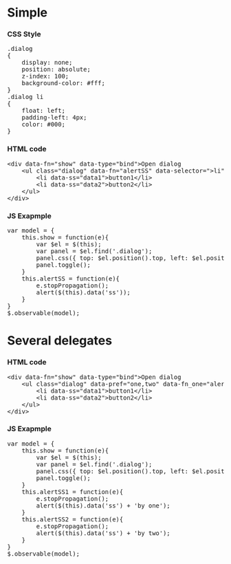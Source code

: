 Simple
======

### CSS Style ###
<pre>
.dialog
{
	display: none;
	position: absolute;
	z-index: 100;
	background-color: #fff;	
}
.dialog li
{
	float: left;
	padding-left: 4px;
	color: #000;	
}
</pre>
### HTML code ###
<pre>
&lt;div data-fn="show" data-type="bind"&gt;Open dialog
	&lt;ul class="dialog" data-fn="alertSS" data-selector="&gt;li" data-type="delegate"&gt;
		&lt;li data-ss="data1"&gt;button1&lt;/li&gt;
		&lt;li data-ss="data2"&gt;button2&lt;/li&gt;
	&lt;/ul&gt;
&lt;/div&gt;
</pre>

### JS Exapmple ###
<pre>
var model = {
	this.show = function(e){
		var $el = $(this);
		var panel = $el.find('.dialog');
		panel.css({ top: $el.position().top, left: $el.position().left + $el.width() });
		panel.toggle();
	}
	this.alertSS = function(e){
		e.stopPropagation();
		alert($(this).data('ss'));
	}
}
$.observable(model);
</pre>
Several delegates
=================

### HTML code ###
<pre>
&lt;div data-fn="show" data-type="bind"&gt;Open dialog
	&lt;ul class="dialog" data-pref="one,two" data-fn_one="alertSS1" data-selector_one="&gt;li" data-type_one="delegate" data-fn_two="alertSS2" data-selector_two="&gt;li"  data-type_two="delegate"&gt;
		&lt;li data-ss="data1"&gt;button1&lt;/li&gt;
		&lt;li data-ss="data2"&gt;button2&lt;/li&gt;
	&lt;/ul&gt;
&lt;/div&gt;
</pre>

### JS Exapmple ###
<pre>
var model = {
	this.show = function(e){
		var $el = $(this);
		var panel = $el.find('.dialog');
		panel.css({ top: $el.position().top, left: $el.position().left + $el.width() });
		panel.toggle();
	}
	this.alertSS1 = function(e){
		e.stopPropagation();
		alert($(this).data('ss') + 'by one');
	}
	this.alertSS2 = function(e){
		e.stopPropagation();
		alert($(this).data('ss') + 'by two');
	}
}
$.observable(model);
</pre>